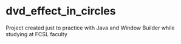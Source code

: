 # dvd_effect_in_circles
Project created just to practice with Java and Window Builder while studying at FCSL faculty
